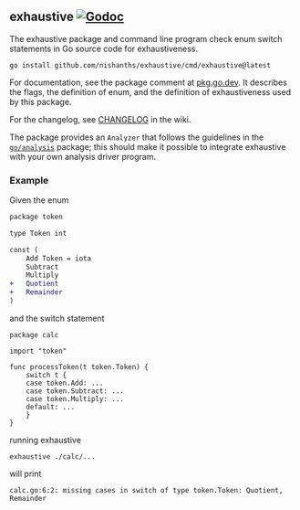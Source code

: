 ## exhaustive [![Godoc][2]][1]

The exhaustive package and command line program
check enum switch statements in Go source code for exhaustiveness.

```
go install github.com/nishanths/exhaustive/cmd/exhaustive@latest
```

For documentation, see the package comment at [pkg.go.dev][6]. It
describes the flags, the definition of enum, and the definition of
exhaustiveness used by this package.

For the changelog, see [CHANGELOG][changelog] in the wiki.

The package provides an `Analyzer` that follows the guidelines in the
[`go/analysis`][3] package; this should make it possible to integrate
exhaustive with your own analysis driver program.

### Example

Given the enum

```diff
package token

type Token int

const (
	Add Token = iota
	Subtract
	Multiply
+	Quotient
+	Remainder
)
```

and the switch statement

```
package calc

import "token"

func processToken(t token.Token) {
	switch t {
	case token.Add: ...
	case token.Subtract: ...
	case token.Multiply: ...
	default: ...
	}
}
```

running exhaustive

```
exhaustive ./calc/...
```

will print

```
calc.go:6:2: missing cases in switch of type token.Token: Quotient, Remainder
```

[1]: https://godoc.org/github.com/nishanths/exhaustive
[2]: https://godoc.org/github.com/nishanths/exhaustive?status.svg
[3]: https://pkg.go.dev/golang.org/x/tools/go/analysis
[4]: https://go.googlesource.com/proposal/+/master/design/18130-type-alias.md
[5]: https://github.com/nishanths/exhaustive/issues/13
[6]: https://pkg.go.dev/github.com/nishanths/exhaustive#section-documentation
[changelog]: https://github.com/nishanths/exhaustive/wiki/CHANGELOG
